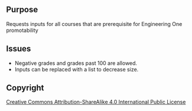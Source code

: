 ## Purpose

Requests inputs for all courses that are prerequisite for Engineering One promotability


## Issues

 - Negative grades and grades past 100 are allowed.
 - Inputs can be replaced with a list to decrease size.


## Copyright

[Creative Commons Attribution-ShareAlike 4.0 International Public
License](https://creativecommons.org/licenses/by-sa/4.0/deed.en)

